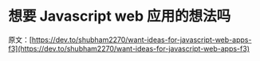 # 想要 Javascript web 应用的想法吗

原文：[https://dev.to/shubham2270/want-ideas-for-javascript-web-apps-f3](https://dev.to/shubham2270/want-ideas-for-javascript-web-apps-f3)